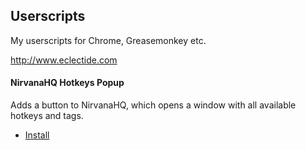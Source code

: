## Userscripts
My userscripts for Chrome, Greasemonkey etc.

http://www.eclectide.com


#### NirvanaHQ Hotkeys Popup

Adds a button to NirvanaHQ, which opens a window with all available hotkeys and tags.

* [Install](https://github.com/darekkay/userscripts/raw/master/nirvanahq-hotkeys.user.js)
